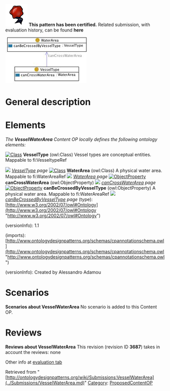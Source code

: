 [![](../images/thumb/b/b5/Certified.png/70px-Certified.png)](../Image/Certified.png.md "Certified.png") __This pattern has been certified.__
Related submission, with evaluation history, can be found __here__






[![Image:Vesselwaterarea.jpg](../images/d/db/Vesselwaterarea.jpg)](../Image/Vesselwaterarea.jpg.md "Image:Vesselwaterarea.jpg")




#  General description


  




#  Elements


_The __VesselWaterArea__ Content OP locally defines the following ontology elements:_



[![Class](../../images/thumb/2/27/Class.gif/20px-Class.gif)](../Image/Class.gif.md "Class") __VesselType__ (owl:Class) Vessel types are conceptual entities. 
Mappable to fi:VesseltypeRef 



 [![](../../../../images/thumb/8/87/ArrowRight.gif/11px-ArrowRight.gif)](../Image/ArrowRight.gif.md "ArrowRight.gif") _[VesselType](../Submissions/VesselWaterArea/VesselType.md "Submissions:VesselWaterArea/VesselType") page_
[![Class](../../images/thumb/2/27/Class.gif/20px-Class.gif)](../Image/Class.gif.md "Class") __WaterArea__ (owl:Class) A physical water area. Mappable to fi:WaterAreaRef 
 [![](../../../../images/thumb/8/87/ArrowRight.gif/11px-ArrowRight.gif)](../Image/ArrowRight.gif.md "ArrowRight.gif") _[WaterArea](../Submissions/VesselWaterArea/WaterArea.md "Submissions:VesselWaterArea/WaterArea") page_
[![ObjectProperty](../../images/thumb/c/c3/ObjectProperty.gif/20px-ObjectProperty.gif)](../Image/ObjectProperty.gif.md "ObjectProperty") __canCrossWaterArea__ (owl:ObjectProperty) 
 [![](../../../../images/thumb/8/87/ArrowRight.gif/11px-ArrowRight.gif)](../Image/ArrowRight.gif.md "ArrowRight.gif") _[canCrossWaterArea](../Submissions/VesselWaterArea/canCrossWaterArea.md "Submissions:VesselWaterArea/canCrossWaterArea") page_
[![ObjectProperty](../../images/thumb/c/c3/ObjectProperty.gif/20px-ObjectProperty.gif)](../Image/ObjectProperty.gif.md "ObjectProperty") __canBeCrossedByVesselType__ (owl:ObjectProperty) A physical water area. Mappable to fi:WaterAreaRef 
 [![](../../../../images/thumb/8/87/ArrowRight.gif/11px-ArrowRight.gif)](../Image/ArrowRight.gif.md "ArrowRight.gif") _[canBeCrossedByVesselType](../Submissions/VesselWaterArea/canBeCrossedByVesselType.md "Submissions:VesselWaterArea/canBeCrossedByVesselType") page_
(type): [http://www.w3.org/2002/07/owl#Ontology](http://www.w3.org/2002/07/owl#Ontology "http://www.w3.org/2002/07/owl#Ontology")


(versionInfo): 1.1


(imports): [http://www.ontologydesignpatterns.org/schemas/cpannotationschema.owl](http://www.ontologydesignpatterns.org/schemas/cpannotationschema.owl "http://www.ontologydesignpatterns.org/schemas/cpannotationschema.owl")


(versionInfo): Created by Alessandro Adamou



#  Scenarios



__Scenarios about VesselWaterArea__
No scenario is added to this Content OP.




#  Reviews



__Reviews about VesselWaterArea__
This revision (revision ID __3687__) takes in account the reviews: none


Other info at [evaluation tab](http://ontologydesignpatterns.org/wiki/index.php?title=Submissions:VesselWaterArea&action=evaluation "http://ontologydesignpatterns.org/wiki/index.php?title=Submissions:VesselWaterArea&action=evaluation")






Retrieved from "[http://ontologydesignpatterns.org/wiki/Submissions:VesselWaterArea](../Submissions/VesselWaterArea.md)"
 [Category](http://ontologydesignpatterns.org/wiki/Special:Categories "Special:Categories"): [ProposedContentOP](../Category/ProposedContentOP.md "Category:ProposedContentOP")